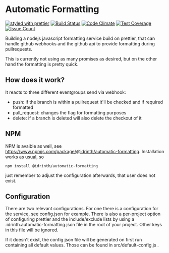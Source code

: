 # Automatic Formatting

[![styled with prettier](https://img.shields.io/badge/styled_with-prettier-ff69b4.svg)](https://github.com/prettier/prettier) [![Build Status](https://travis-ci.org/Idrinth/automatic-formatting.svg?branch=master)](https://travis-ci.org/Idrinth/automatic-formatting) [![Code Climate](https://codeclimate.com/github/Idrinth/automatic-formatting/badges/gpa.svg)](https://codeclimate.com/github/Idrinth/automatic-formatting) [![Test Coverage](https://codeclimate.com/github/Idrinth/automatic-formatting/badges/coverage.svg)](https://codeclimate.com/github/Idrinth/automatic-formatting/coverage) [![Issue Count](https://codeclimate.com/github/Idrinth/automatic-formatting/badges/issue_count.svg)](https://codeclimate.com/github/Idrinth/automatic-formatting)

Building a nodejs javascript formatting service build on prettier, that can handle github webhooks and the github api to provide formatting during pullrequests.

This is currently not using as many promises as desired, but on the other hand the formatting is pretty quick.

## How does it work?

It reacts to three different eventgroups send via webhook:
- push: if the branch is within a pullrequest it'll be checked and if required formatted
- pull_request: changes the flag for formatting purposes
- delete: if a branch is deleted will also delete the checkout of it

## NPM
NPM is avaible as well, see https://www.npmjs.com/package/@idrinth/automatic-formatting.
Installation works as usual, so
```
npm install @idrinth/automatic-formatting
```
just remember to adjust the configuration afterwards, that user does not exist.

## Configuration

There are two relevant configurations. For one there is a configuration for the service, see config.json for example.
There is also a per-project option of configuring prettier and the include/exclude lists by using a .idrinth.automatic-formatting.json file in the root of your project.
Other keys in this file will be ignored.

If it doesn't exist, the config.json file will be generated on first run containing all default values. Those can be found in src/default-config.js .
